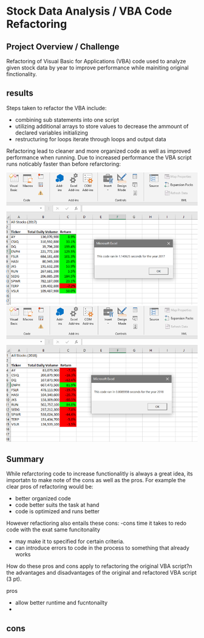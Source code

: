 # Stock Data Analysis / VBA Code Refactoring  


## Project Overview / Challenge  
Refactoring of Visual Basic for Applications (VBA) code used to analyze given stock data by year to improve performance while mainiting original finctionality. 

## results 

Steps taken to refactor the VBA include: 
- combining sub statements into one script 
- utilizing additional arrays to store values to decrease the ammount of declared variables initializing 
- restructuring for loops iterate through loops and output data

Refactoring lead to cleaner and more organized code as well as improved performance when running. 
Due to increased performance the VBA script runs noticably faster than before refarctoring: 

![refactor_2017](https://github.com/DonnieData/stock-analysis/blob/main/Resources/VBA_Challenge_2017.png)
![refactor 2018](https://github.com/DonnieData/stock-analysis/blob/main/Resources/VBA_Challenge_2018.png)

## Summary  

While refarctoring code to increase functionalitly is always a great idea, its importatn to make note of the cons as well as the pros. 
For example the clear pros of refactoring would be: 
 - better organized code 
 - code better suits the task at hand 
 - code is optimized and runs better 

However refactioring also entails these cons:
-cons 
time it takes to redo code with the exat same funcitonality 
- may make it to specified for certain criteria.
- can introduce errors to code in the process to something that already works 

How do these pros and cons apply to refactoring the original VBA script?n the advantages and disadvantages of the original and refactored VBA script (3 pt).

pros 
- allow better runtime and fucntonailty 
- 

cons 
- 
